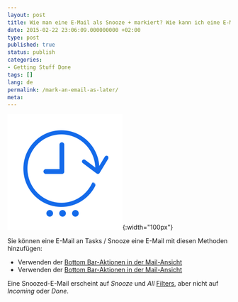```yaml
---
layout: post
title: Wie man eine E-Mail als Snooze + markiert? Wie kann ich eine E-Mail an Tasks hinzufügen?
date: 2015-02-22 23:06:09.000000000 +02:00
type: post
published: true
status: publish
categories:
- Getting Stuff Done
tags: []
lang: de
permalink: /mark-an-email-as-later/
meta:
---
```


![Later](/assets/ic_action_later-.png){:width="100px"}

Sie können eine E-Mail an Tasks / Snooze eine E-Mail mit diesen Methoden hinzufügen:

* Verwenden der [Bottom Bar-Aktionen in der Mail-Ansicht](/bottom-bar-options-type-mail/)
* Verwenden der [Bottom Bar-Aktionen in der Mail-Ansicht](/bottom-bar-options-type-mail/)

Eine Snoozed-E-Mail erscheint auf *Snooze* und *All* [Filters](/top-bar-left-triangle-menu/), aber nicht auf *Incoming* oder *Done*.

